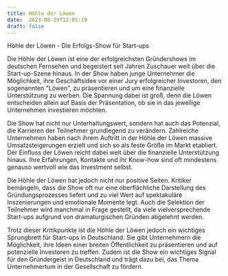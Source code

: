 ```yaml
---
title: Höhle der Löwen
date:  2023-08-29T12:05:19
draft: false
---
```


Höhle der Löwen - Die Erfolgs-Show für Start-ups

Die Höhle der Löwen ist eine der erfolgreichsten Gründershows im deutschen Fernsehen und begeistert seit Jahren Zuschauer weit über die Start-up-Szene hinaus. In der Show haben junge Unternehmer die Möglichkeit, ihre Geschäftsidee vor einer Jury erfolgreicher Investoren, den sogenannten "Löwen", zu präsentieren und um eine finanzielle Unterstützung zu werben. Die Spannung dabei ist groß, denn die Löwen entscheiden allein auf Basis der Präsentation, ob sie in das jeweilige Unternehmen investieren möchten.

Die Show hat nicht nur Unterhaltungswert, sondern hat auch das Potenzial, die Karrieren der Teilnehmer grundlegend zu verändern. Zahlreiche Unternehmen haben nach ihrem Auftritt in der Höhle der Löwen massive Umsatzsteigerungen erzielt und sich so als feste Größe im Markt etabliert. Der Einfluss der Löwen reicht dabei weit über die finanzielle Unterstützung hinaus. Ihre Erfahrungen, Kontakte und ihr Know-how sind oft mindestens genauso wertvoll wie das Investment selbst.

Die Höhle der Löwen hat jedoch nicht nur positive Seiten. Kritiker bemängeln, dass die Show oft nur eine oberflächliche Darstellung des Gründungsprozesses liefert und zu viel Wert auf spektakuläre Inszenierungen und emotionale Momente legt. Auch die Selektion der Teilnehmer wird manchmal in Frage gestellt, da viele vielversprechende Start-ups aufgrund von dramaturgischen Gründen abgelehnt werden.

Trotz dieser Kritikpunkte ist die Höhle der Löwen jedoch ein wichtiges Sprungbrett für Start-ups in Deutschland. Sie gibt Unternehmern die Möglichkeit, ihre Ideen einer breiten Öffentlichkeit zu präsentieren und auf potenzielle Investoren zu treffen. Zudem ist die Show ein wichtiges Signal für den Gründergeist in Deutschland und trägt dazu bei, das Thema Unternehmertum in der Gesellschaft zu fördern.